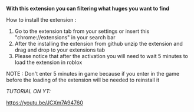 **With this extension you can filtering what huges you want to find**

How to install the extension : 
1. Go to the extension tab from your settings or insert this "chrome://extensions" in your search bar 
2. After the installing the extension from github unzip the extension and drag and drop to your extensions tab
3. Please notice that after the activation you will need to wait 5 minutes to load the extension in roblox

NOTE : Don't enter 5 minutes in game because if you enter in the game before the loading of the extension will be needed to reinstall it

*TUTORIAL ON YT:*

https://youtu.be/JCXm7A94760
